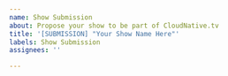 ```yaml
---
name: Show Submission
about: Propose your show to be part of CloudNative.tv
title: '[SUBMISSION] "Your Show Name Here"'
labels: Show Submission
assignees: ''

---
```



